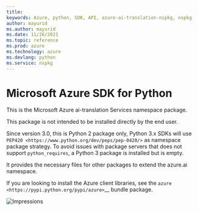 ```yaml
---
title: 
keywords: Azure, python, SDK, API, azure-ai-translation-nspkg, nspkg
author: mayurid
ms.author: mayurid
ms.date: 11/26/2021
ms.topic: reference
ms.prod: azure
ms.technology: azure
ms.devlang: python
ms.service: nspkg
---
```


# Microsoft Azure SDK for Python

This is the Microsoft Azure ai-translation Services namespace package.

This package is not intended to be installed directly by the end user.

Since version 3.0, this is Python 2 package only, Python 3.x SDKs will use `PEP420 <https://www.python.org/dev/peps/pep-0420/>` as namespace package strategy.
To avoid issues with package servers that does not support `python_requires`, a Python 3 package is installed but is empty.

It provides the necessary files for other packages to extend the azure.ai namespace.

If you are looking to install the Azure client libraries, see the
`azure <https://pypi.python.org/pypi/azure>`__ bundle package.


![Impressions](https://azure-sdk-impressions.azurewebsites.net/api/impressions/azure-sdk-for-python%2Fsdk%2Ftextanalytics%2Fazure-ai-nspkg%2FREADME.png)
